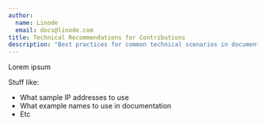 ```yaml
---
author:
  name: Linode
  email: docs@linode.com
title: Technical Recommendations for Contributions
description: "Best practices for common technical scenarios in documentation."
---
```


Lorem ipsum

Stuff like:
- What sample IP addresses to use
- What example names to use in documentation
- Etc
